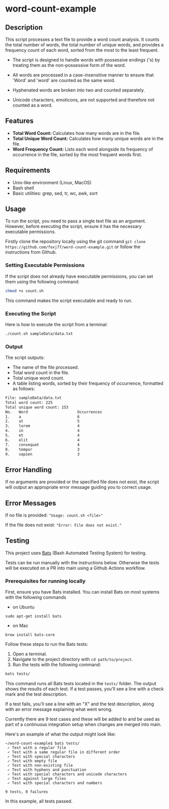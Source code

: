 # word-count-example

## Description
This script processes a text file to provide a word count analysis. It counts the total number of words, the total number of unique words, and provides a frequency count of each word, sorted from the most to the least frequent. 


- The script is designed to handle words with possessive endings ('s) by treating them as the non-possessive form of the word. 

- All words are processed in a case-insensitive manner to ensure that 'Word' and 'word' are counted as the same word.

- Hyphenated words are broken into two and counted separately.

- Unicode characters, emoticons, are not supported and therefore not counted as a word.

## Features
- **Total Word Count:** Calculates how many words are in the file.
- **Total Unique Word Count:** Calculates how many unique words are in the file.
- **Word Frequency Count:** Lists each word alongside its frequency of occurrence in the file, sorted by the most frequent words first.

## Requirements
- Unix-like environment (Linux, MacOS)
- Bash shell
- Basic utilities: grep, sed, tr, wc, awk, sort

## Usage
To run the script, you need to pass a single text file as an argument. However, before executing the script, ensure it has the necessary executable permissions.

Firstly clone the repository locally using the git command `git clone https://github.com/foxj77/word-count-example.git` or follow the instructions from Github.

### Setting Executable Permissions
If the script does not already have executable permissions, you can set them using the following command:

```bash
chmod +x count.sh
```
This command makes the script executable and ready to run.

### Executing the Script
Here is how to execute the script from a terminal:

```bash
./count.sh sampleData/data.txt
```


### Output
The script outputs:
  - The name of the file processed.
  - Total word count in the file.
  - Total unique word count.
  - A table listing words, sorted by their frequency of occurrence, formatted as follows:

```bash
File: sampleData/data.txt
Total word count: 225
Total unique word count: 153
No.   Word                      Occurrences
1.    a                         6
2.    ut                        5
3.    lorem                     4
4.    in                        4
5.    et                        4
6.    elit                      4
7.    consequat                 4
8.    tempor                    3
9.    sapien                    3
```

## Error Handling
If no arguments are provided or the specified file does not exist, the script will output an appropriate error message guiding you to correct usage.

## Error Messages
If no file is provided: 
`"Usage: count.sh <file>"`

If the file does not exist: 
`"Error: File does not exist."`

## Testing

This project uses [Bats](https://github.com/bats-core/bats-core) (Bash Automated Testing System) for testing. 

Tests can be run manually with the instructions below.  Otherwise the tests will be executed on a PR into main using a Github Actions workflow.  

### Prerequisites for running locally

First, ensure you have Bats installed. You can install Bats on most systems with the following commands

- on Ubuntu
```
sudo apt-get install bats
```
- on Mac
```
brew install bats-core
```

Follow these steps to run the Bats tests:

1. Open a terminal.
2. Navigate to the project directory with `cd path/to/project`.
3. Run the tests with the following command:

```bash
bats tests/
```

This command runs all Bats tests located in the `tests/` folder. The output shows the results of each test. If a test passes, you'll see a line with a check mark and the test description. 

If a test fails, you'll see a line with an "X" and the test description, along with an error message explaining what went wrong.

Currently there are 9 test cases and these will be added to and be used as part of a continuous integration setup when changes are merged into main.

Here's an example of what the output might look like:
```
~/word-count-example$ bats tests/
 ✓ Test with a regular file 
 ✓ Test with a same regular file in different order 
 ✓ Test with special characters 
 ✓ Test with empty file 
 ✓ Test with non-existing file 
 ✓ Test with hyphens and punctuation 
 ✓ Test with special characters and unicode characters 
 ✓ Test against large files 
 ✓ Test with special characters and numbers 

9 tests, 0 failures
```
In this example, all tests passed.